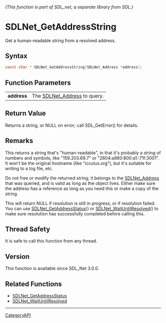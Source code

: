 ###### (This function is part of SDL_net, a separate library from SDL.)
# SDLNet_GetAddressString

Get a human-readable string from a resolved address.

## Syntax

```c
const char * SDLNet_GetAddressString(SDLNet_Address *address);

```

## Function Parameters

|                 |                                                |
| --------------- | ---------------------------------------------- |
| **address**     | The [SDLNet_Address](SDLNet_Address) to query. |

## Return Value

Returns a string, or NULL on error; call SDL_GetError() for details.

## Remarks

This returns a string that's "human-readable", in that it's probably a
string of numbers and symbols, like "159.203.69.7" or
"2604:a880:800:a1::71f:3001". It won't be the original hostname (like
"icculus.org"), but it's suitable for writing to a log file, etc.

Do not free or modify the returned string; it belongs to the
[SDLNet_Address](SDLNet_Address) that was queried, and is valid as long as
the object lives. Either make sure the address has a reference as long as
you need this or make a copy of the string.

This will return NULL if resolution is still in progress, or if resolution
failed. You can use [SDLNet_GetAddressStatus](SDLNet_GetAddressStatus)() or
[SDLNet_WaitUntilResolved](SDLNet_WaitUntilResolved)() to make sure
resolution has successfully completed before calling this.

## Thread Safety

It is safe to call this function from any thread.

## Version

This function is available since SDL_Net 3.0.0.

## Related Functions

* [SDLNet_GetAddressStatus](SDLNet_GetAddressStatus)
* [SDLNet_WaitUntilResolved](SDLNet_WaitUntilResolved)

----
[CategoryAPI](CategoryAPI)

